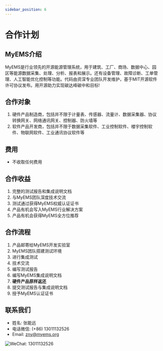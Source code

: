 ```yaml
---
sidebar_position: 6
---
```


# 合作计划

## MyEMS介绍

MyEMS是行业领先的开源能源管理系统，用于建筑、工厂、商场、数据中心、园区等能源数据采集、处理、分析、报表和展示。还有设备管理、故障诊断、工单管理、人工智能优化控制等功能。代码由资深专业团队开发维护，基于MIT开源软件许可协议发布。用开源助力实现碳达峰碳中和目标!

## 合作对象

1. 硬件产品制造商，包括并不限于计量表、传感器、流量计、数据采集器、协议转换网关、网络通讯网关、控制器、防火墙等
2. 软件产品开发商，包括并不限于数据采集软件、工业控制软件、楼宇控制软件、物联网软件、工业通讯协议软件等

## 费用

- 不收取任何费用

## 合作收益

1. 完整的测试报告和集成说明文档
2. 与MyEMS团队深度技术交流
3. 测试通过获得MyEMS权威认证证书
4. 产品有机会写入MyEMS行业解决方案
5. 产品有机会获得MyEMS全方位推荐

## 合作流程

1. 产品邮寄给MyEMS开发实验室
2. MyEMS团队搭建测试环境
3. 进行集成测试
4. 技术交流
5. 编写测试报告
6. 编写MyEMS集成说明文档
7. **硬件产品原样返还**
8. 提交测试报告与集成说明文档
9. 授予MyEMS认证证书

## 联系我们

- 姓名: 张能远
- 电话微信: (+86) 13011132526
- Email: zny@myems.org

![WeChat: 13011132526](/img/wechat_nengyuanzhang.jpg)
